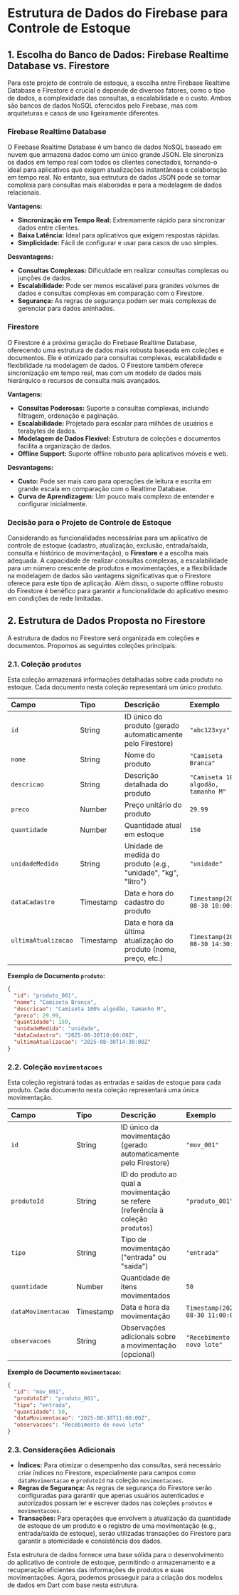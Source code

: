 # Estrutura de Dados do Firebase para Controle de Estoque

## 1. Escolha do Banco de Dados: Firebase Realtime Database vs. Firestore

Para este projeto de controle de estoque, a escolha entre Firebase Realtime Database e Firestore é crucial e depende de diversos fatores, como o tipo de dados, a complexidade das consultas, a escalabilidade e o custo. Ambos são bancos de dados NoSQL oferecidos pelo Firebase, mas com arquiteturas e casos de uso ligeiramente diferentes.

### Firebase Realtime Database

O Firebase Realtime Database é um banco de dados NoSQL baseado em nuvem que armazena dados como um único grande JSON. Ele sincroniza os dados em tempo real com todos os clientes conectados, tornando-o ideal para aplicativos que exigem atualizações instantâneas e colaboração em tempo real. No entanto, sua estrutura de dados JSON pode se tornar complexa para consultas mais elaboradas e para a modelagem de dados relacionais.

**Vantagens:**
*   **Sincronização em Tempo Real:** Extremamente rápido para sincronizar dados entre clientes.
*   **Baixa Latência:** Ideal para aplicativos que exigem respostas rápidas.
*   **Simplicidade:** Fácil de configurar e usar para casos de uso simples.

**Desvantagens:**
*   **Consultas Complexas:** Dificuldade em realizar consultas complexas ou junções de dados.
*   **Escalabilidade:** Pode ser menos escalável para grandes volumes de dados e consultas complexas em comparação com o Firestore.
*   **Segurança:** As regras de segurança podem ser mais complexas de gerenciar para dados aninhados.

### Firestore

O Firestore é a próxima geração do Firebase Realtime Database, oferecendo uma estrutura de dados mais robusta baseada em coleções e documentos. Ele é otimizado para consultas complexas, escalabilidade e flexibilidade na modelagem de dados. O Firestore também oferece sincronização em tempo real, mas com um modelo de dados mais hierárquico e recursos de consulta mais avançados.

**Vantagens:**
*   **Consultas Poderosas:** Suporte a consultas complexas, incluindo filtragem, ordenação e paginação.
*   **Escalabilidade:** Projetado para escalar para milhões de usuários e terabytes de dados.
*   **Modelagem de Dados Flexível:** Estrutura de coleções e documentos facilita a organização de dados.
*   **Offline Support:** Suporte offline robusto para aplicativos móveis e web.

**Desvantagens:**
*   **Custo:** Pode ser mais caro para operações de leitura e escrita em grande escala em comparação com o Realtime Database.
*   **Curva de Aprendizagem:** Um pouco mais complexo de entender e configurar inicialmente.

### Decisão para o Projeto de Controle de Estoque

Considerando as funcionalidades necessárias para um aplicativo de controle de estoque (cadastro, atualização, exclusão, entrada/saída, consulta e histórico de movimentação), o **Firestore** é a escolha mais adequada. A capacidade de realizar consultas complexas, a escalabilidade para um número crescente de produtos e movimentações, e a flexibilidade na modelagem de dados são vantagens significativas que o Firestore oferece para este tipo de aplicação. Além disso, o suporte offline robusto do Firestore é benéfico para garantir a funcionalidade do aplicativo mesmo em condições de rede limitadas.

## 2. Estrutura de Dados Proposta no Firestore

A estrutura de dados no Firestore será organizada em coleções e documentos. Propomos as seguintes coleções principais:

### 2.1. Coleção `produtos`

Esta coleção armazenará informações detalhadas sobre cada produto no estoque. Cada documento nesta coleção representará um único produto.

| Campo         | Tipo    | Descrição                                                              | Exemplo                                   |
| :------------ | :------ | :--------------------------------------------------------------------- | :---------------------------------------- |
| `id`          | String  | ID único do produto (gerado automaticamente pelo Firestore)            | `"abc123xyz"`                             |
| `nome`        | String  | Nome do produto                                                        | `"Camiseta Branca"`                       |
| `descricao`   | String  | Descrição detalhada do produto                                         | `"Camiseta 100% algodão, tamanho M"`      |
| `preco`       | Number  | Preço unitário do produto                                              | `29.99`                                   |
| `quantidade`  | Number  | Quantidade atual em estoque                                            | `150`                                     |
| `unidadeMedida`| String  | Unidade de medida do produto (e.g., "unidade", "kg", "litro")        | `"unidade"`                               |
| `dataCadastro`| Timestamp | Data e hora do cadastro do produto                                     | `Timestamp(2025-08-30 10:00:00)`          |
| `ultimaAtualizacao`| Timestamp | Data e hora da última atualização do produto (nome, preço, etc.) | `Timestamp(2025-08-30 14:30:00)`          |

**Exemplo de Documento `produto`:**

```json
{
  "id": "produto_001",
  "nome": "Camiseta Branca",
  "descricao": "Camiseta 100% algodão, tamanho M",
  "preco": 29.99,
  "quantidade": 150,
  "unidadeMedida": "unidade",
  "dataCadastro": "2025-08-30T10:00:00Z",
  "ultimaAtualizacao": "2025-08-30T14:30:00Z"
}
```

### 2.2. Coleção `movimentacoes`

Esta coleção registrará todas as entradas e saídas de estoque para cada produto. Cada documento nesta coleção representará uma única movimentação.

| Campo         | Tipo    | Descrição                                                              | Exemplo                                   |
| :------------ | :------ | :--------------------------------------------------------------------- | :---------------------------------------- |
| `id`          | String  | ID único da movimentação (gerado automaticamente pelo Firestore)       | `"mov_001"`                               |
| `produtoId`   | String  | ID do produto ao qual a movimentação se refere (referência à coleção `produtos`) | `"produto_001"`                           |
| `tipo`        | String  | Tipo de movimentação ("entrada" ou "saida")                          | `"entrada"`                               |
| `quantidade`  | Number  | Quantidade de itens movimentados                                       | `50`                                      |
| `dataMovimentacao`| Timestamp | Data e hora da movimentação                                          | `Timestamp(2025-08-30 11:00:00)`          |
| `observacoes` | String  | Observações adicionais sobre a movimentação (opcional)                 | `"Recebimento de novo lote"`              |

**Exemplo de Documento `movimentacao`:**

```json
{
  "id": "mov_001",
  "produtoId": "produto_001",
  "tipo": "entrada",
  "quantidade": 50,
  "dataMovimentacao": "2025-08-30T11:00:00Z",
  "observacoes": "Recebimento de novo lote"
}
```

### 2.3. Considerações Adicionais

*   **Índices:** Para otimizar o desempenho das consultas, será necessário criar índices no Firestore, especialmente para campos como `dataMovimentacao` e `produtoId` na coleção `movimentacoes`.
*   **Regras de Segurança:** As regras de segurança do Firestore serão configuradas para garantir que apenas usuários autenticados e autorizados possam ler e escrever dados nas coleções `produtos` e `movimentacoes`.
*   **Transações:** Para operações que envolvem a atualização da quantidade de estoque de um produto e o registro de uma movimentação (e.g., entrada/saída de estoque), serão utilizadas transações do Firestore para garantir a atomicidade e consistência dos dados.

Esta estrutura de dados fornece uma base sólida para o desenvolvimento do aplicativo de controle de estoque, permitindo o armazenamento e a recuperação eficientes das informações de produtos e suas movimentações. Agora, podemos prosseguir para a criação dos modelos de dados em Dart com base nesta estrutura.

